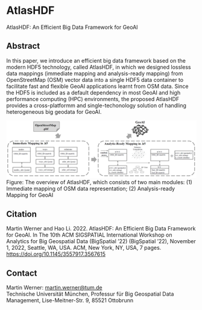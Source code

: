 # AtlasHDF
AtlasHDF: An Efficient Big Data Framework for GeoAI


Abstract
---------------------

In this paper, we introduce an efficient big data framework based on the modern HDF5 technology, called AtlasHDF, in which we designed lossless data mappings (immediate mapping and analysis-ready mapping) from OpenStreetMap (OSM) vector data into a single HDF5 data container to facilitate fast and flexible GeoAI applications learnt from OSM data. Since the HDF5 is included as a default dependency in most GeoAI and high performance computing (HPC) environments, the proposed AtlasHDF provides a cross-platformm and single-techonology solution of handling heterogeneous big geodata for GeoAI.

![](overview_atlashdf.png)
Figure: The overview of AtlasHDF, which consists of two main modules: (1) Immediate mapping of OSM data representation; (2) Analysis-ready Mapping for GeoAI




Citation
---------------------


Martin Werner and Hao Li. 2022. AtlasHDF: An Efficient Big Data Framework for GeoAI. In The 10th ACM SIGSPATIAL International Workshop on Analytics for Big Geospatial Data (BigSpatial ’22) (BigSpatial ’22), November 1, 2022, Seattle, WA, USA. ACM, New York, NY, USA, 7 pages. https://doi.org/10.1145/3557917.3567615

Contact
---------------------

Martin Werner: martin.werner@tum.de<br>
Technische Universität München, Professur für Big Geospatial Data Management, Lise-Meitner-Str. 9, 85521 Ottobrunn
